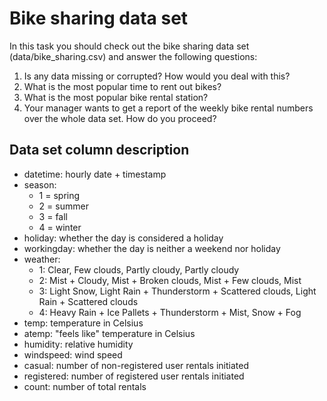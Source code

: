 # Bike sharing data set
In this task you should check out the bike sharing data set (data/bike_sharing.csv) and answer 
the following questions:

1. Is any data missing or corrupted? How would you deal with this?
2. What is the most popular time to rent out bikes?
3. What is the most popular bike rental station?
4. Your manager wants to get a report of the weekly bike rental numbers over the whole data set.
How do you proceed?

## Data set column description
- datetime: hourly date + timestamp  
- season:  
  - 1 = spring 
  - 2 = summer
  - 3 = fall
  - 4 = winter 
- holiday: whether the day is considered a holiday
- workingday: whether the day is neither a weekend nor holiday
- weather: 
  - 1: Clear, Few clouds, Partly cloudy, Partly cloudy
  - 2: Mist + Cloudy, Mist + Broken clouds, Mist + Few clouds, Mist
  - 3: Light Snow, Light Rain + Thunderstorm + Scattered clouds, Light Rain + Scattered clouds
  - 4: Heavy Rain + Ice Pallets + Thunderstorm + Mist, Snow + Fog 
- temp: temperature in Celsius
- atemp: "feels like" temperature in Celsius
- humidity: relative humidity
- windspeed: wind speed
- casual: number of non-registered user rentals initiated
- registered: number of registered user rentals initiated
- count: number of total rentals